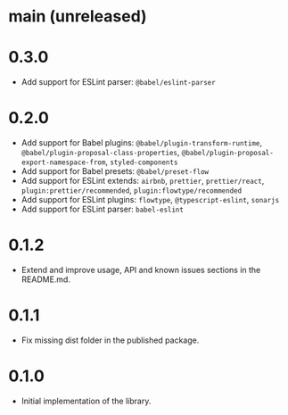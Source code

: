 # main (unreleased)

# 0.3.0
- Add support for ESLint parser: `@babel/eslint-parser`

# 0.2.0
- Add support for Babel plugins: `@babel/plugin-transform-runtime`, `@babel/plugin-proposal-class-properties`, `@babel/plugin-proposal-export-namespace-from`, `styled-components`
- Add support for Babel presets: `@babel/preset-flow`
- Add support for ESLint extends: `airbnb`, `prettier`, `prettier/react`, `plugin:prettier/recommended`, `plugin:flowtype/recommended`
- Add support for ESLint plugins: `flowtype`, `@typescript-eslint`, `sonarjs`
- Add support for ESLint parser: `babel-eslint`

# 0.1.2
- Extend and improve usage, API and known issues sections in the README.md. 

# 0.1.1
- Fix missing dist folder in the published package.

# 0.1.0
- Initial implementation of the library.
